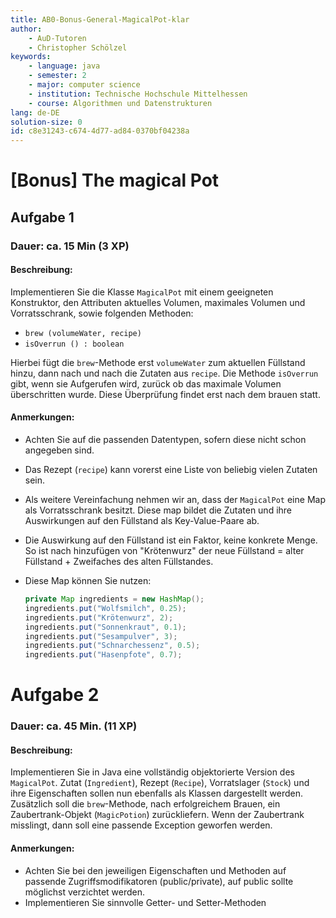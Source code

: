 ```yaml
---
title: AB0-Bonus-General-MagicalPot-klar
author:
    - AuD-Tutoren
    - Christopher Schölzel
keywords:
    - language: java
    - semester: 2
    - major: computer science
    - institution: Technische Hochschule Mittelhessen
    - course: Algorithmen und Datenstrukturen
lang: de-DE
solution-size: 0
id: c8e31243-c674-4d77-ad84-0370bf04238a
---
```


# [Bonus] The magical Pot  

## Aufgabe 1
### Dauer: ca. 15 Min (3 XP)

#### Beschreibung:
Implementieren Sie die Klasse `MagicalPot` mit einem geeigneten Konstruktor, den Attributen aktuelles Volumen, maximales Volumen und Vorratsschrank, sowie folgenden Methoden:
* `brew (volumeWater, recipe)`
* `isOverrun () : boolean`

Hierbei fügt die `brew`-Methode erst `volumeWater` zum aktuellen Füllstand hinzu, dann nach und nach die Zutaten aus `recipe`. Die Methode `isOverrun` gibt, wenn sie Aufgerufen wird, zurück ob das maximale Volumen überschritten wurde. Diese Überprüfung findet erst nach dem brauen statt.


#### Anmerkungen:
* Achten Sie auf die passenden Datentypen, sofern diese nicht schon angegeben sind.
* Das Rezept (`recipe`) kann vorerst eine Liste von beliebig vielen Zutaten sein.
* Als weitere Vereinfachung nehmen wir an, dass der `MagicalPot` eine Map als Vorratsschrank besitzt. Diese map bildet die Zutaten und ihre Auswirkungen auf den Füllstand als Key-Value-Paare ab.
* Die Auswirkung auf den Füllstand ist ein Faktor, keine konkrete Menge. So ist nach hinzufügen von "Krötenwurz" der neue Füllstand = alter Füllstand + Zweifaches des alten Füllstandes.


* Diese Map können Sie nutzen:
	```java
	private Map ingredients = new HashMap();
	ingredients.put("Wolfsmilch", 0.25);
	ingredients.put("Krötenwurz", 2);
	ingredients.put("Sonnenkraut", 0.1);
	ingredients.put("Sesampulver", 3);
	ingredients.put("Schnarchessenz", 0.5);
	ingredients.put("Hasenpfote", 0.7);
	```

# Aufgabe 2
### Dauer: ca. 45 Min. (11 XP)
#### Beschreibung:
Implementieren Sie in Java eine vollständig objektorierte Version des `MagicalPot`.
Zutat (`Ingredient`), Rezept (`Recipe`), Vorratslager (`Stock`) und ihre Eigenschaften sollen nun ebenfalls als Klassen dargestellt werden.
Zusätzlich soll die `brew`-Methode, nach erfolgreichem Brauen, ein Zaubertrank-Objekt (`MagicPotion`) zurückliefern.
Wenn der Zaubertrank misslingt, dann soll eine passende Exception geworfen werden.

#### Anmerkungen:
* Achten Sie bei den jeweiligen Eigenschaften und Methoden auf passende Zugriffsmodifikatoren (public/private), auf public sollte möglichst verzichtet werden.
* Implementieren Sie sinnvolle Getter- und Setter-Methoden
